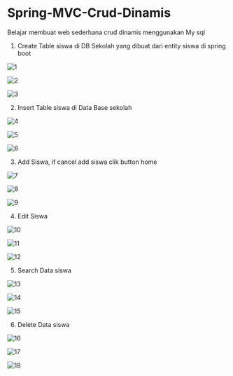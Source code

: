 # Spring-MVC-Crud-Dinamis
Belajar membuat web sederhana crud dinamis menggunakan My sql

1.  Create Table siswa di DB Sekolah yang dibuat dari entity siswa di spring boot

![1](https://user-images.githubusercontent.com/52363455/221920347-a84482da-111c-4217-a075-b0301567ae8b.png)

![2](https://user-images.githubusercontent.com/52363455/221920493-54929f51-bc66-4b9b-ada0-7817615bdb67.png)

![3](https://user-images.githubusercontent.com/52363455/221920794-9ef63644-f9f0-4a5d-b9b1-ca101a221f33.png)

2. Insert Table siswa di Data Base sekolah

![4](https://user-images.githubusercontent.com/52363455/221935690-576a1bd8-b28a-48e2-b70f-823442202e73.png)

![5](https://user-images.githubusercontent.com/52363455/221935714-b3cd127f-a0be-4f51-b722-ce322cedb4ca.png)

![6](https://user-images.githubusercontent.com/52363455/221935729-79cf0bae-e797-4482-95c2-21d2b504e1aa.png)

3. Add Siswa, if cancel add siswa clik button home

![7](https://user-images.githubusercontent.com/52363455/221938466-5d5d0d94-e0e1-4c1e-a272-32481de2f177.png)

![8](https://user-images.githubusercontent.com/52363455/221938513-e4f8ad40-aa84-4991-94f5-66f93735002f.png)

![9](https://user-images.githubusercontent.com/52363455/221938534-ab14f25b-b162-46a4-9bf3-eab4fcf8619b.png)

4. Edit Siswa

![10](https://user-images.githubusercontent.com/52363455/221940196-ece102f2-b60f-43ab-b01a-f41e90a6c3ec.png)

![11](https://user-images.githubusercontent.com/52363455/221940215-3da04abc-dd57-47c9-9393-d8c467834bc0.png)

![12](https://user-images.githubusercontent.com/52363455/221940225-0e9b40b2-9499-45f0-b7ea-b23269478dc5.png)

5. Search Data siswa

![13](https://user-images.githubusercontent.com/52363455/221941421-06172003-e293-4c16-a97f-2f1e0ffa7962.png)

![14](https://user-images.githubusercontent.com/52363455/221941434-141c999c-20a9-4cae-951b-e36e8964bef0.png)

![15](https://user-images.githubusercontent.com/52363455/221941444-be0f5fb5-4f77-4689-8f57-1adf0c6b976c.png)

6. Delete Data siswa

![16](https://user-images.githubusercontent.com/52363455/221942869-9fc5e9eb-722c-438c-877b-8e955a5e8582.png)

![17](https://user-images.githubusercontent.com/52363455/221942878-04f6b99e-e908-4cd5-abf6-0d4fa10183e6.png)

![18](https://user-images.githubusercontent.com/52363455/221942883-648121b9-cfff-4f9a-9f66-7d40c8509b32.png)
